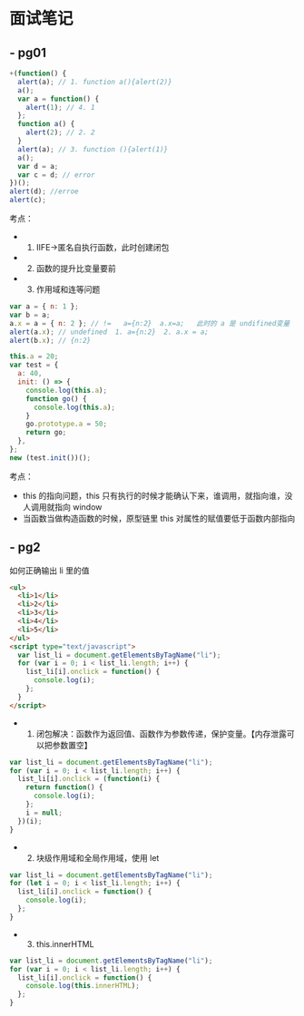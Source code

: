 # 面试笔记

## - pg01

```js
+(function() {
  alert(a); // 1. function a(){alert(2)}
  a();
  var a = function() {
    alert(1); // 4. 1
  };
  function a() {
    alert(2); // 2. 2
  }
  alert(a); // 3. function (){alert(1)}
  a();
  var d = a;
  var c = d; // error
})();
alert(d); //erroe
alert(c);
```

考点：

- 1. IIFE->匿名自执行函数，此时创建闭包
- 2. 函数的提升比变量要前
- 3. 作用域和连等问题

```js
var a = { n: 1 };
var b = a;
a.x = a = { n: 2 }; // !=   a={n:2}  a.x=a;   此时的 a 是 undifined变量
alert(a.x); // undefined  1. a={n:2}  2. a.x = a;
alert(b.x); // {n:2}
```

```js
this.a = 20;
var test = {
  a: 40,
  init: () => {
    console.log(this.a);
    function go() {
      console.log(this.a);
    }
    go.prototype.a = 50;
    return go;
  },
};
new (test.init())();
```

考点：

- this 的指向问题，this 只有执行的时候才能确认下来，谁调用，就指向谁，没人调用就指向 window
- 当函数当做构造函数的时候，原型链里 this 对属性的赋值要低于函数内部指向

## - pg2

如何正确输出 li 里的值

```html
<ul>
  <li>1</li>
  <li>2</li>
  <li>3</li>
  <li>4</li>
  <li>5</li>
</ul>
<script type="text/javascript">
  var list_li = document.getElementsByTagName("li");
  for (var i = 0; i < list_li.length; i++) {
    list_li[i].onclick = function() {
      console.log(i);
    };
  }
</script>
```

- 1. 闭包解决：函数作为返回值、函数作为参数传递，保护变量。【内存泄露可以把参数置空】

```js
var list_li = document.getElementsByTagName("li");
for (var i = 0; i < list_li.length; i++) {
  list_li[i].onclick = (function(i) {
    return function() {
      console.log(i);
    };
    i = null;
  })(i);
}
```

- 2. 块级作用域和全局作用域，使用 let

```js
var list_li = document.getElementsByTagName("li");
for (let i = 0; i < list_li.length; i++) {
  list_li[i].onclick = function() {
    console.log(i);
  };
}
```

- 3. this.innerHTML

```js
var list_li = document.getElementsByTagName("li");
for (var i = 0; i < list_li.length; i++) {
  list_li[i].onclick = function() {
    console.log(this.innerHTML);
  };
}
```
